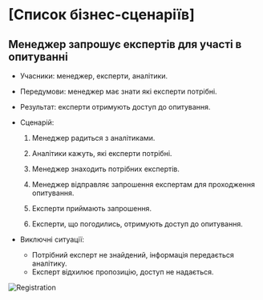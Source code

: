 # [Список бізнес-сценаріїв]

## Менеджер запрошує експертів для участі в опитуванні

- Учасники: менеджер, експерти, аналітики.

- Передумови: менеджер має знати які експерти потрібні.

- Результат: експерти отримують доступ до опитування.

- Сценарій:

	1. Менеджер радиться з аналітиками.
	
	2. Аналітики кажуть, які експерти потрібні.
	
	3. Менеджер знаходить потрібних експертів.
	
	4. Менеджер відправляє запрошення експертам для проходження опитування.
	
	5. Експерти приймають запрошення.
	
	6. Експерти, що погодились, отримують доступ до опитування.
	
- Виключні ситуації:
	- Потрібний експерт не знайдений, інформація передається аналітику.
	- Експерт відхилює пропозицію, доступ не надається.

![Registration](https://imgur.com/n4e4M5O.png)
